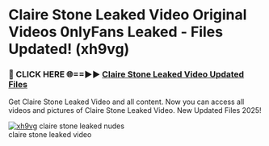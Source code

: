 # Claire Stone Leaked Video Original Videos 0nlyFans Leaked - Files Updated! (xh9vg)

<h3>🔴 CLICK HERE 🌐==►► <a href="https://tinyurl.com/2wckxsce" rel="nofollow">Claire Stone Leaked Video Updated Files</a></h3>

Get Claire Stone Leaked Video and all content. Now you can access all videos and pictures of Claire Stone Leaked Video. New Updated Files 2025!

[![xh9vg](https://i.imgur.com/AFduVYN.gif)](https://tinyurl.com/2wckxsce)
claire stone leaked nudes<br>
claire stone leaked video